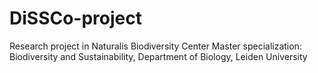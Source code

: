 # DiSSCo-project
Research project in Naturalis Biodiversity Center 
Master specialization: Biodiversity and Sustainability, Department of Biology, Leiden University

